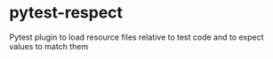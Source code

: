 # pytest-respect
Pytest plugin to load resource files relative to test code and to expect values to match them

